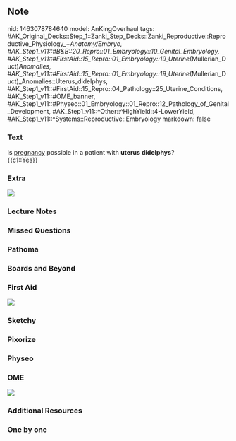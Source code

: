 ## Note
nid: 1463078784640
model: AnKingOverhaul
tags: #AK_Original_Decks::Step_1::Zanki_Step_Decks::Zanki_Reproductive::Reproductive_Physiology_+_Anatomy/Embryo, #AK_Step1_v11::#B&B::20_Repro::01_Embryology::10_Genital_Embryology, #AK_Step1_v11::#FirstAid::15_Repro::01_Embryology::19_Uterine_(Mullerian_Duct)_Anomalies, #AK_Step1_v11::#FirstAid::15_Repro::01_Embryology::19_Uterine_(Mullerian_Duct)_Anomalies::Uterus_didelphys, #AK_Step1_v11::#FirstAid::15_Repro::04_Pathology::25_Uterine_Conditions, #AK_Step1_v11::#OME_banner, #AK_Step1_v11::#Physeo::01_Embryology::01_Repro::12_Pathology_of_Genital_Development, #AK_Step1_v11::^Other::^HighYield::4-LowerYield, #AK_Step1_v11::^Systems::Reproductive::Embryology
markdown: false

### Text
<div>
  Is <u>pregnancy</u> possible in a patient with <b>uterus
  didelphys</b>?
</div>
<div>
  {{c1::Yes}}
</div>

### Extra
<img src="paste-345104917201204.jpg">

### Lecture Notes


### Missed Questions


### Pathoma


### Boards and Beyond


### First Aid
<img src="tmp6Io6CY.png">

### Sketchy


### Pixorize


### Physeo


### OME
<div class="ome-widget">
  <a href="https://onlinemeded.org?ref=anki"><img src=
  "_OME_AnkiFlashcards_General_3.png"></a>
</div>

### Additional Resources


### One by one

